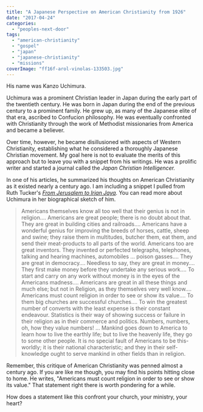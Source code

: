 ```yaml
---
title: "A Japanese Perspective on American Christianity from 1926"
date: "2017-04-24"
categories: 
  - "peoples-next-door"
tags: 
  - "american-christianity"
  - "gospel"
  - "japan"
  - "japanese-christianity"
  - "missions"
coverImage: "ff16f-arol-vinolas-133503.jpg"
---
```


His name was Kanzo Uchimura.

Uchimura was a prominent Christian leader in Japan during the early part of the twentieth century. He was born in Japan during the end of the previous century to a prominent family. He grew up, as many of the Japanese elite of that era, ascribed to Confucion philosophy. He was eventually confronted with Christianity through the work of Methodist missionaries from America and became a believer.

Over time, however, he became disillusioned with aspects of Western Christianity, establishing what he considered a thoroughly Japanese Christian movement. My goal here is not to evaluate the merits of this approach but to leave you with a snippet from his writings. He was a prolific writer and started a journal called the _Japan Christian Intelligencer._

In one of his articles, he summarized his thoughts on American Christianity as it existed nearly a century ago. I am including a snippet I pulled from Ruth Tucker's [_From Jerusalem to Irian Jaya_](https://www.amazon.com/Jerusalem-Irian-Jaya-Biographical-Christian/dp/0310239370)_._ You can read more about Uchimura in her biographical sketch of him.

> Americans themselves know all too well that their genius is not in religion…. Americans are great people; there is no doubt about that. They are great in building cities and railroads…. Americans have a wonderful genius for improving the breeds of horses, cattle, sheep and swine; they raise them in multitudes, butcher them, eat them, and send their meat-products to all parts of the world. Americans too are great inventors. They invented or perfected telegraphs, telephones, talking and hearing machines, automobiles … poison gasses…. They are great in democracy…. Needless to say, they are great in money…. They first make money before they undertake any serious work…. To start and carry on any work without money is in the eyes of the Americans madness…. Americans are great in all these things and much else; but not in Religion, as they themselves very well know…. Americans must count religion in order to see or show its value…. To them big churches are successful churches…. To win the greatest number of converts with the least expense is their constant endeavour. Statistics is their way of showing success or failure in their religion as in their commerce and politics. Numbers, numbers, oh, how they value numbers! … Mankind goes down to America to learn how to live the earthly life; but to live the heavenly life, they go to some other people. It is no special fault of Americans to be this-worldly; it is their national characteristic; and they in their self-knowledge ought to serve mankind in other fields than in religion.

Remember, this critique of American Christianity was penned almost a century ago. If you are like me though, you may find his points hitting close to home. He writes, "Americans must count religion in order to see or show its value." That statement right there is worth pondering for a while.

How does a statement like this confront your church, your ministry, your heart?

